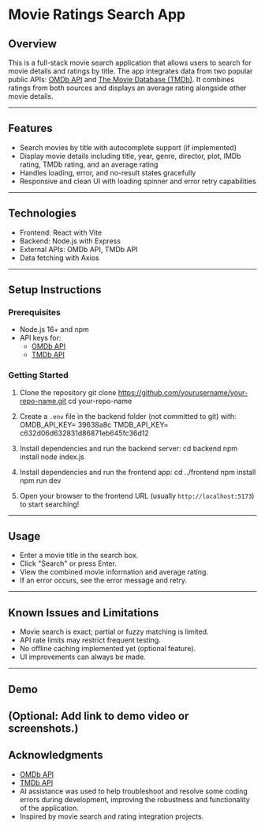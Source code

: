 # Movie Ratings Search App

## Overview

This is a full-stack movie search application that allows users to search for movie details and ratings by title. The app integrates data from two popular public APIs: [OMDb API](http://www.omdbapi.com/) and [The Movie Database (TMDb)](https://www.themoviedb.org/documentation/api). It combines ratings from both sources and displays an average rating alongside other movie details.

---

## Features

- Search movies by title with autocomplete support (if implemented)
- Display movie details including title, year, genre, director, plot, IMDb rating, TMDb rating, and an average rating
- Handles loading, error, and no-result states gracefully
- Responsive and clean UI with loading spinner and error retry capabilities
---
## Technologies
- Frontend: React with Vite
- Backend: Node.js with Express
- External APIs: OMDb API, TMDb API
- Data fetching with Axios
---
## Setup Instructions

### Prerequisites

- Node.js 16+ and npm
- API keys for:
  - [OMDb API](http://www.omdbapi.com/apikey.aspx)
  - [TMDb API](https://www.themoviedb.org/settings/api)

### Getting Started

1. Clone the repository
    git clone https://github.com/yourusername/your-repo-name.git
    cd your-repo-name

2. Create a `.env` file in the backend folder (not committed to git) with:
    OMDB_API_KEY= 39638a8c
    TMDB_API_KEY= c632d06d632831d86871eb645fc36d12

3. Install dependencies and run the backend server:
    cd backend
    npm install
    node index.js

4. Install dependencies and run the frontend app:
    cd ../frontend
    npm install
    npm run dev

5. Open your browser to the frontend URL (usually `http://localhost:5173`) to start searching!

---

## Usage

- Enter a movie title in the search box.
- Click "Search" or press Enter.
- View the combined movie information and average rating.
- If an error occurs, see the error message and retry.

---

## Known Issues and Limitations

- Movie search is exact; partial or fuzzy matching is limited.
- API rate limits may restrict frequent testing.
- No offline caching implemented yet (optional feature).
- UI improvements can always be made.

---

## Demo

(Optional: Add link to demo video or screenshots.)
---

## Acknowledgments

- [OMDb API](http://www.omdbapi.com/)
- [TMDb API](https://www.themoviedb.org/)
- AI assistance was used to help troubleshoot and resolve some coding errors during development, improving the robustness and functionality of the application.
- Inspired by movie search and rating integration projects.

